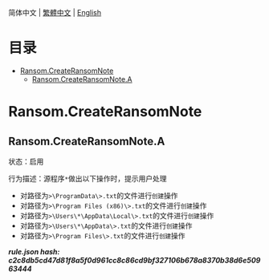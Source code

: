


  
简体中文 | [繁體中文](README_zh_tw.md) | [English](README_en_us.md)  
  

目录
==

* [Ransom.CreateRansomNote](#ransomcreateransomnote)
	* [Ransom.CreateRansomNote.A](#ransomcreateransomnotea)

# Ransom.CreateRansomNote

## Ransom.CreateRansomNote.A
  
状态：启用

行为描述：源程序`*`做出以下操作时，提示用户处理
- 对路径为`>\ProgramData\>.txt`的文件进行`创建`操作
- 对路径为`>\Program Files (x86)\>.txt`的文件进行`创建`操作
- 对路径为`>\Users\*\AppData\Local\>.txt`的文件进行`创建`操作
- 对路径为`>\Users\*\AppData\>.txt`的文件进行`创建`操作
- 对路径为`>\Program Files\>.txt`的文件进行`创建`操作
  
***rule.json hash: c2c8db5cd47d81f8a5f0d961cc8c86cd9bf327106b678a8370b38d6e50963444***